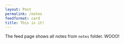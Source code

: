 ```yaml
---
layout: Post
permalink: /notes
feedformat: card
title: This is it!
---
```


The feed page shows all notes from `notes` folder. WOOO!
